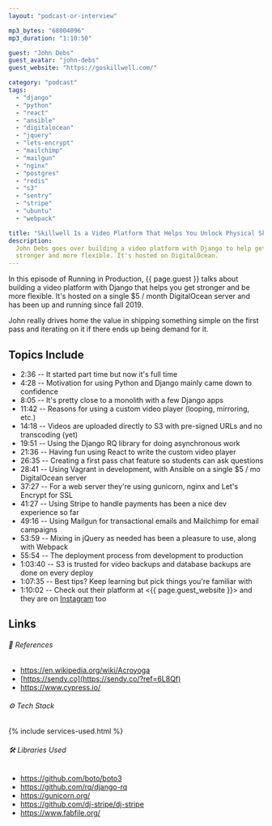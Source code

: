 ```yaml
---
layout: "podcast-or-interview"

mp3_bytes: "68004096"
mp3_duration: "1:10:50"

guest: "John Debs"
guest_avatar: "john-debs"
guest_website: "https://goskillwell.com/"

category: "podcast"
tags:
  - "django"
  - "python"
  - "react"
  - "ansible"
  - "digitalocean"
  - "jquery"
  - "lets-encrypt"
  - "mailchimp"
  - "mailgun"
  - "nginx"
  - "postgres"
  - "redis"
  - "s3"
  - "sentry"
  - "stripe"
  - "ubuntu"
  - "webpack"

title: "Skillwell Is a Video Platform That Helps You Unlock Physical Skills"
description:
  John Debs goes over building a video platform with Django to help get you
  stronger and more flexible. It's hosted on DigitalOcean.
---
```


In this episode of Running in Production, {{ page.guest }} talks about building
a video platform with Django that helps you get stronger and be more flexible.
It's hosted on a single $5 / month DigitalOcean server and has been up and
running since fall 2019.

John really drives home the value in shipping something simple on the first pass
and iterating on it if there ends up being demand for it.

## Topics Include

- 2:36 -- It started part time but now it's full time
- 4:28 -- Motivation for using Python and Django mainly came down to confidence
- 8:05 -- It's pretty close to a monolith with a few Django apps 
- 11:42 -- Reasons for using a custom video player (looping, mirroring, etc.)
- 14:18 -- Videos are uploaded directly to S3 with pre-signed URLs and no transcoding (yet)
- 19:51 -- Using the Django RQ library for doing asynchronous work
- 21:36 -- Having fun using React to write the custom video player
- 26:35 -- Creating a first pass chat feature so students can ask questions
- 28:41 -- Using Vagrant in development, with Ansible on a single $5 / mo DigitalOcean server
- 37:27 -- For a web server they're using gunicorn, nginx and Let's Encrypt for SSL
- 41:27 -- Using Stripe to handle payments has been a nice dev experience so far
- 49:16 -- Using Mailgun for transactional emails and Mailchimp for email campaigns
- 53:59 -- Mixing in jQuery as needed has been a pleasure to use, along with Webpack
- 55:54 -- The deployment process from development to production
- 1:03:40 -- S3 is trusted for video backups and database backups are done on every deploy
- 1:07:35 -- Best tips? Keep learning but pick things you're familiar with
- 1:10:02 -- Check out their platform at <{{ page.guest_website }}> and they are on [Instagram](https://www.instagram.com/goskillwell) too

## Links

###### 📄 References

- <https://en.wikipedia.org/wiki/Acroyoga>
- [https://sendy.co](https://sendy.co/?ref=6L8Qf)
- <https://www.cypress.io/>

###### ⚙️ Tech Stack

{% include services-used.html %}

###### 🛠 Libraries Used

- <https://github.com/boto/boto3>
- <https://github.com/rq/django-rq>
- <https://gunicorn.org/>
- <https://github.com/dj-stripe/dj-stripe>
- <https://www.fabfile.org/>
